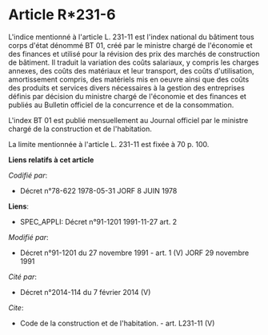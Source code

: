 # Article R*231-6

L'indice mentionné à l'article L. 231-11 est l'index national du bâtiment tous corps d'état dénommé BT 01, créé par le
ministre chargé de l'économie et des finances et utilisé pour la révision des prix des marchés de construction de bâtiment.
Il traduit la variation des coûts salariaux, y compris les charges annexes, des coûts des matériaux et leur transport, des
coûts d'utilisation, amortissement compris, des matériels mis en oeuvre ainsi que des coûts des produits et services divers
nécessaires à la gestion des entreprises définis par décision du ministre chargé de l'économie et des finances et publiés au
Bulletin officiel de la concurrence et de la consommation.

L'index BT 01 est publié mensuellement au Journal officiel par le ministre chargé de la construction et de l'habitation.

La limite mentionnée à l'article L. 231-11 est fixée à 70 p. 100.

**Liens relatifs à cet article**

_Codifié par_:

  - Décret n°78-622 1978-05-31 JORF 8 JUIN 1978

**Liens**:

  - SPEC_APPLI: Décret n°91-1201 1991-11-27 art. 2

_Modifié par_:

  - Décret n°91-1201 du 27 novembre 1991 - art. 1 (V) JORF 29 novembre 1991

_Cité par_:

  - Décret n°2014-114 du 7 février 2014 (V)

_Cite_:

  - Code de la construction et de l'habitation. - art. L231-11 (V)
